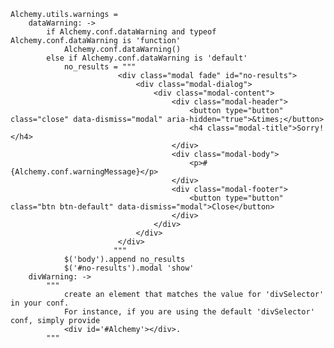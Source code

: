     Alchemy.utils.warnings = 
        dataWarning: ->
            if Alchemy.conf.dataWarning and typeof Alchemy.conf.dataWarning is 'function'
                Alchemy.conf.dataWarning()
            else if Alchemy.conf.dataWarning is 'default'
                no_results = """
                            <div class="modal fade" id="no-results">
                                <div class="modal-dialog">
                                    <div class="modal-content">
                                        <div class="modal-header">
                                            <button type="button" class="close" data-dismiss="modal" aria-hidden="true">&times;</button>
                                            <h4 class="modal-title">Sorry!</h4>
                                        </div>
                                        <div class="modal-body">
                                            <p>#{Alchemy.conf.warningMessage}</p>
                                        </div>
                                        <div class="modal-footer">
                                            <button type="button" class="btn btn-default" data-dismiss="modal">Close</button>
                                        </div>
                                    </div>
                                </div>
                            </div>
                           """
                $('body').append no_results
                $('#no-results').modal 'show'
        divWarning: ->
            """
                create an element that matches the value for 'divSelector' in your conf.
                For instance, if you are using the default 'divSelector' conf, simply provide
                <div id='#Alchemy'></div>.
            """